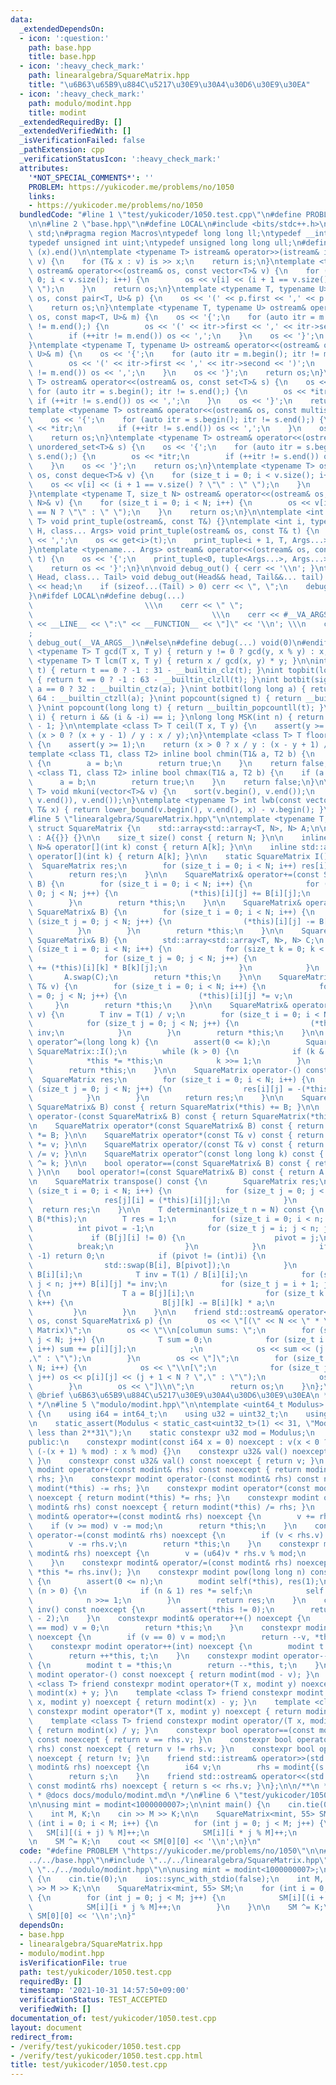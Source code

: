 ```yaml
---
data:
  _extendedDependsOn:
  - icon: ':question:'
    path: base.hpp
    title: base.hpp
  - icon: ':heavy_check_mark:'
    path: linearalgebra/SquareMatrix.hpp
    title: "\u6B63\u65B9\u884C\u5217\u30E9\u30A4\u30D6\u30E9\u30EA"
  - icon: ':heavy_check_mark:'
    path: modulo/modint.hpp
    title: modint
  _extendedRequiredBy: []
  _extendedVerifiedWith: []
  _isVerificationFailed: false
  _pathExtension: cpp
  _verificationStatusIcon: ':heavy_check_mark:'
  attributes:
    '*NOT_SPECIAL_COMMENTS*': ''
    PROBLEM: https://yukicoder.me/problems/no/1050
    links:
    - https://yukicoder.me/problems/no/1050
  bundledCode: "#line 1 \"test/yukicoder/1050.test.cpp\"\n#define PROBLEM \"https://yukicoder.me/problems/no/1050\"\
    \n\n#line 2 \"base.hpp\"\n#define LOCAL\n#include <bits/stdc++.h>\nusing namespace\
    \ std;\n#pragma region Macros\ntypedef long long ll;\ntypedef __int128_t i128;\n\
    typedef unsigned int uint;\ntypedef unsigned long long ull;\n#define ALL(x) (x).begin(),\
    \ (x).end()\n\ntemplate <typename T> istream& operator>>(istream& is, vector<T>&\
    \ v) {\n    for (T& x : v) is >> x;\n    return is;\n}\ntemplate <typename T>\
    \ ostream& operator<<(ostream& os, const vector<T>& v) {\n    for (size_t i =\
    \ 0; i < v.size(); i++) {\n        os << v[i] << (i + 1 == v.size() ? \"\" : \"\
    \ \");\n    }\n    return os;\n}\ntemplate <typename T, typename U> ostream& operator<<(ostream&\
    \ os, const pair<T, U>& p) {\n    os << '(' << p.first << ',' << p.second << ')';\n\
    \    return os;\n}\ntemplate <typename T, typename U> ostream& operator<<(ostream&\
    \ os, const map<T, U>& m) {\n    os << '{';\n    for (auto itr = m.begin(); itr\
    \ != m.end();) {\n        os << '(' << itr->first << ',' << itr->second << ')';\n\
    \        if (++itr != m.end()) os << ',';\n    }\n    os << '}';\n    return os;\n\
    }\ntemplate <typename T, typename U> ostream& operator<<(ostream& os, const unordered_map<T,\
    \ U>& m) {\n    os << '{';\n    for (auto itr = m.begin(); itr != m.end();) {\n\
    \        os << '(' << itr->first << ',' << itr->second << ')';\n        if (++itr\
    \ != m.end()) os << ',';\n    }\n    os << '}';\n    return os;\n}\ntemplate <typename\
    \ T> ostream& operator<<(ostream& os, const set<T>& s) {\n    os << '{';\n   \
    \ for (auto itr = s.begin(); itr != s.end();) {\n        os << *itr;\n       \
    \ if (++itr != s.end()) os << ',';\n    }\n    os << '}';\n    return os;\n}\n\
    template <typename T> ostream& operator<<(ostream& os, const multiset<T>& s) {\n\
    \    os << '{';\n    for (auto itr = s.begin(); itr != s.end();) {\n        os\
    \ << *itr;\n        if (++itr != s.end()) os << ',';\n    }\n    os << '}';\n\
    \    return os;\n}\ntemplate <typename T> ostream& operator<<(ostream& os, const\
    \ unordered_set<T>& s) {\n    os << '{';\n    for (auto itr = s.begin(); itr !=\
    \ s.end();) {\n        os << *itr;\n        if (++itr != s.end()) os << ',';\n\
    \    }\n    os << '}';\n    return os;\n}\ntemplate <typename T> ostream& operator<<(ostream&\
    \ os, const deque<T>& v) {\n    for (size_t i = 0; i < v.size(); i++) {\n    \
    \    os << v[i] << (i + 1 == v.size() ? \"\" : \" \");\n    }\n    return os;\n\
    }\ntemplate <typename T, size_t N> ostream& operator<<(ostream& os, const array<T,\
    \ N>& v) {\n    for (size_t i = 0; i < N; i++) {\n        os << v[i] << (i + 1\
    \ == N ? \"\" : \" \");\n    }\n    return os;\n}\n\ntemplate <int i, typename\
    \ T> void print_tuple(ostream&, const T&) {}\ntemplate <int i, typename T, typename\
    \ H, class... Args> void print_tuple(ostream& os, const T& t) {\n    if (i) os\
    \ << ',';\n    os << get<i>(t);\n    print_tuple<i + 1, T, Args...>(os, t);\n\
    }\ntemplate <typename... Args> ostream& operator<<(ostream& os, const tuple<Args...>&\
    \ t) {\n    os << '{';\n    print_tuple<0, tuple<Args...>, Args...>(os, t);\n\
    \    return os << '}';\n}\n\nvoid debug_out() { cerr << '\\n'; }\ntemplate <class\
    \ Head, class... Tail> void debug_out(Head&& head, Tail&&... tail) {\n    cerr\
    \ << head;\n    if (sizeof...(Tail) > 0) cerr << \", \";\n    debug_out(move(tail)...);\n\
    }\n#ifdef LOCAL\n#define debug(...)                                          \
    \                         \\\n    cerr << \" \";                             \
    \                                        \\\n    cerr << #__VA_ARGS__ << \" :[\"\
    \ << __LINE__ << \":\" << __FUNCTION__ << \"]\" << '\\n'; \\\n    cerr << \" \"\
    ;                                                                     \\\n   \
    \ debug_out(__VA_ARGS__)\n#else\n#define debug(...) void(0)\n#endif\n\ntemplate\
    \ <typename T> T gcd(T x, T y) { return y != 0 ? gcd(y, x % y) : x; }\ntemplate\
    \ <typename T> T lcm(T x, T y) { return x / gcd(x, y) * y; }\n\nint topbit(signed\
    \ t) { return t == 0 ? -1 : 31 - __builtin_clz(t); }\nint topbit(long long t)\
    \ { return t == 0 ? -1 : 63 - __builtin_clzll(t); }\nint botbit(signed a) { return\
    \ a == 0 ? 32 : __builtin_ctz(a); }\nint botbit(long long a) { return a == 0 ?\
    \ 64 : __builtin_ctzll(a); }\nint popcount(signed t) { return __builtin_popcount(t);\
    \ }\nint popcount(long long t) { return __builtin_popcountll(t); }\nbool ispow2(int\
    \ i) { return i && (i & -i) == i; }\nlong long MSK(int n) { return (1LL << n)\
    \ - 1; }\n\ntemplate <class T> T ceil(T x, T y) {\n    assert(y >= 1);\n    return\
    \ (x > 0 ? (x + y - 1) / y : x / y);\n}\ntemplate <class T> T floor(T x, T y)\
    \ {\n    assert(y >= 1);\n    return (x > 0 ? x / y : (x - y + 1) / y);\n}\n\n\
    template <class T1, class T2> inline bool chmin(T1& a, T2 b) {\n    if (a > b)\
    \ {\n        a = b;\n        return true;\n    }\n    return false;\n}\ntemplate\
    \ <class T1, class T2> inline bool chmax(T1& a, T2 b) {\n    if (a < b) {\n  \
    \      a = b;\n        return true;\n    }\n    return false;\n}\n\ntemplate <typename\
    \ T> void mkuni(vector<T>& v) {\n    sort(v.begin(), v.end());\n    v.erase(unique(v.begin(),\
    \ v.end()), v.end());\n}\ntemplate <typename T> int lwb(const vector<T>& v, const\
    \ T& x) { return lower_bound(v.begin(), v.end(), x) - v.begin(); }\n#pragma endregion\n\
    #line 5 \"linearalgebra/SquareMatrix.hpp\"\n\ntemplate <typename T, size_t N>\
    \ struct SquareMatrix {\n    std::array<std::array<T, N>, N> A;\n\n    SquareMatrix()\
    \ : A{{}} {}\n\n    size_t size() const { return N; }\n\n    inline const std::array<T,\
    \ N>& operator[](int k) const { return A[k]; }\n\n    inline std::array<T, N>&\
    \ operator[](int k) { return A[k]; }\n\n    static SquareMatrix I() {\n      \
    \  SquareMatrix res;\n        for (size_t i = 0; i < N; i++) res[i][i] = 1;\n\
    \        return res;\n    }\n\n    SquareMatrix& operator+=(const SquareMatrix&\
    \ B) {\n        for (size_t i = 0; i < N; i++) {\n            for (size_t j =\
    \ 0; j < N; j++) {\n                (*this)[i][j] += B[i][j];\n            }\n\
    \        }\n        return *this;\n    }\n\n    SquareMatrix& operator-=(const\
    \ SquareMatrix& B) {\n        for (size_t i = 0; i < N; i++) {\n            for\
    \ (size_t j = 0; j < N; j++) {\n                (*this)[i][j] -= B[i][j];\n  \
    \          }\n        }\n        return *this;\n    }\n\n    SquareMatrix& operator*=(const\
    \ SquareMatrix& B) {\n        std::array<std::array<T, N>, N> C;\n        for\
    \ (size_t i = 0; i < N; i++) {\n            for (size_t k = 0; k < N; k++) {\n\
    \                for (size_t j = 0; j < N; j++) {\n                    C[i][j]\
    \ += (*this)[i][k] * B[k][j];\n                }\n            }\n        }\n \
    \       A.swap(C);\n        return *this;\n    }\n\n    SquareMatrix& operator*=(const\
    \ T& v) {\n        for (size_t i = 0; i < N; i++) {\n            for (size_t j\
    \ = 0; j < N; j++) {\n                (*this)[i][j] *= v;\n            }\n   \
    \     }\n        return *this;\n    }\n\n    SquareMatrix& operator/=(const T&\
    \ v) {\n        T inv = T(1) / v;\n        for (size_t i = 0; i < N; i++) {\n\
    \            for (size_t j = 0; j < N; j++) {\n                (*this)[i][j] *=\
    \ inv;\n            }\n        }\n        return *this;\n    }\n\n    SquareMatrix&\
    \ operator^=(long long k) {\n        assert(0 <= k);\n        SquareMatrix B =\
    \ SquareMatrix::I();\n        while (k > 0) {\n            if (k & 1) B *= *this;\n\
    \            *this *= *this;\n            k >>= 1;\n        }\n        A.swap(B.A);\n\
    \        return *this;\n    }\n\n    SquareMatrix operator-() const {\n      \
    \  SquareMatrix res;\n        for (size_t i = 0; i < N; i++) {\n            for\
    \ (size_t j = 0; j < N; j++) {\n                res[i][j] = -(*this)[i][j];\n\
    \            }\n        }\n        return res;\n    }\n\n    SquareMatrix operator+(const\
    \ SquareMatrix& B) const { return SquareMatrix(*this) += B; }\n\n    SquareMatrix\
    \ operator-(const SquareMatrix& B) const { return SquareMatrix(*this) -= B; }\n\
    \n    SquareMatrix operator*(const SquareMatrix& B) const { return SquareMatrix(*this)\
    \ *= B; }\n\n    SquareMatrix operator*(const T& v) const { return SquareMatrix(*this)\
    \ *= v; }\n\n    SquareMatrix operator/(const T& v) const { return SquareMatrix(*this)\
    \ /= v; }\n\n    SquareMatrix operator^(const long long k) const { return SquareMatrix(*this)\
    \ ^= k; }\n\n    bool operator==(const SquareMatrix& B) const { return A == B.A;\
    \ }\n\n    bool operator!=(const SquareMatrix& B) const { return A != B.A; }\n\
    \n    SquareMatrix transpose() const {\n        SquareMatrix res;\n        for\
    \ (size_t i = 0; i < N; i++) {\n            for (size_t j = 0; j < N; j++) {\n\
    \                res[j][i] = (*this)[i][j];\n            }\n        }\n      \
    \  return res;\n    }\n\n    T determinant(size_t n = N) const {\n        SquareMatrix\
    \ B(*this);\n        T res = 1;\n        for (size_t i = 0; i < n; i++) {\n  \
    \          int pivot = -1;\n            for (size_t j = i; j < n; j++) {\n   \
    \             if (B[j][i] != 0) {\n                    pivot = j;\n          \
    \          break;\n                }\n            }\n            if (pivot ==\
    \ -1) return 0;\n            if (pivot != (int)i) {\n                res *= -1;\n\
    \                std::swap(B[i], B[pivot]);\n            }\n            res *=\
    \ B[i][i];\n            T inv = T(1) / B[i][i];\n            for (size_t j = 0;\
    \ j < n; j++) B[i][j] *= inv;\n            for (size_t j = i + 1; j < n; j++)\
    \ {\n                T a = B[j][i];\n                for (size_t k = 0; k < n;\
    \ k++) {\n                    B[j][k] -= B[i][k] * a;\n                }\n   \
    \         }\n        }\n    }\n\n    friend std::ostream& operator<<(std::ostream&\
    \ os, const SquareMatrix& p) {\n        os << \"[(\" << N << \" * \" << N << \"\
    \ Matrix)\";\n        os << \"\\n[columun sums: \";\n        for (size_t j = 0;\
    \ j < N; j++) {\n            T sum = 0;\n            for (size_t i = 0; i < N;\
    \ i++) sum += p[i][j];\n            ;\n            os << sum << (j + 1 < N ? \"\
    ,\" : \"\");\n        }\n        os << \"]\";\n        for (size_t i = 0; i <\
    \ N; i++) {\n            os << \"\\n[\";\n            for (size_t j = 0; j < N;\
    \ j++) os << p[i][j] << (j + 1 < N ? \",\" : \"\");\n            os << \"]\";\n\
    \        }\n        os << \"]\\n\";\n        return os;\n    }\n};\n\n/**\n *\
    \ @brief \u6B63\u65B9\u884C\u5217\u30E9\u30A4\u30D6\u30E9\u30EA\n * @docs docs/linearalgebra/SquareMatrix.md\n\
    \ */\n#line 5 \"modulo/modint.hpp\"\n\ntemplate <uint64_t Modulus> class modint\
    \ {\n    using i64 = int64_t;\n    using u32 = uint32_t;\n    using u64 = uint64_t;\n\
    \n    static_assert(Modulus < static_cast<uint32_t>(1) << 31, \"Modulus must be\
    \ less than 2**31\");\n    static constexpr u32 mod = Modulus;\n    u32 v;\n\n\
    public:\n    constexpr modint(const i64 x = 0) noexcept : v(x < 0 ? mod - 1 -\
    \ (-(x + 1) % mod) : x % mod) {}\n    constexpr u32& val() noexcept { return v;\
    \ }\n    constexpr const u32& val() const noexcept { return v; }\n    constexpr\
    \ modint operator+(const modint& rhs) const noexcept { return modint(*this) +=\
    \ rhs; }\n    constexpr modint operator-(const modint& rhs) const noexcept { return\
    \ modint(*this) -= rhs; }\n    constexpr modint operator*(const modint& rhs) const\
    \ noexcept { return modint(*this) *= rhs; }\n    constexpr modint operator/(const\
    \ modint& rhs) const noexcept { return modint(*this) /= rhs; }\n    constexpr\
    \ modint& operator+=(const modint& rhs) noexcept {\n        v += rhs.v;\n    \
    \    if (v >= mod) v -= mod;\n        return *this;\n    }\n    constexpr modint&\
    \ operator-=(const modint& rhs) noexcept {\n        if (v < rhs.v) v += mod;\n\
    \        v -= rhs.v;\n        return *this;\n    }\n    constexpr modint& operator*=(const\
    \ modint& rhs) noexcept {\n        v = (u64)v * rhs.v % mod;\n        return *this;\n\
    \    }\n    constexpr modint& operator/=(const modint& rhs) noexcept { return\
    \ *this *= rhs.inv(); }\n    constexpr modint pow(long long n) const noexcept\
    \ {\n        assert(0 <= n);\n        modint self(*this), res(1);\n        while\
    \ (n > 0) {\n            if (n & 1) res *= self;\n            self *= self;\n\
    \            n >>= 1;\n        }\n        return res;\n    }\n    constexpr modint\
    \ inv() const noexcept {\n        assert(*this != 0);\n        return pow(mod\
    \ - 2);\n    }\n    constexpr modint& operator++() noexcept {\n        if (++v\
    \ == mod) v = 0;\n        return *this;\n    }\n    constexpr modint& operator--()\
    \ noexcept {\n        if (v == 0) v = mod;\n        return --v, *this;\n    }\n\
    \    constexpr modint operator++(int) noexcept {\n        modint t = *this;\n\
    \        return ++*this, t;\n    }\n    constexpr modint operator--(int) noexcept\
    \ {\n        modint t = *this;\n        return --*this, t;\n    }\n    constexpr\
    \ modint operator-() const noexcept { return modint(mod - v); }\n    template\
    \ <class T> friend constexpr modint operator+(T x, modint y) noexcept { return\
    \ modint(x) + y; }\n    template <class T> friend constexpr modint operator-(T\
    \ x, modint y) noexcept { return modint(x) - y; }\n    template <class T> friend\
    \ constexpr modint operator*(T x, modint y) noexcept { return modint(x) * y; }\n\
    \    template <class T> friend constexpr modint operator/(T x, modint y) noexcept\
    \ { return modint(x) / y; }\n    constexpr bool operator==(const modint& rhs)\
    \ const noexcept { return v == rhs.v; }\n    constexpr bool operator!=(const modint&\
    \ rhs) const noexcept { return v != rhs.v; }\n    constexpr bool operator!() const\
    \ noexcept { return !v; }\n    friend std::istream& operator>>(std::istream& s,\
    \ modint& rhs) noexcept {\n        i64 v;\n        rhs = modint{(s >> v, v)};\n\
    \        return s;\n    }\n    friend std::ostream& operator<<(std::ostream& s,\
    \ const modint& rhs) noexcept { return s << rhs.v; }\n};\n\n/**\n * @brief modint\n\
    \ * @docs docs/modulo/modint.md\n */\n#line 6 \"test/yukicoder/1050.test.cpp\"\
    \n\nusing mint = modint<1000000007>;\n\nint main() {\n    cin.tie(0);\n    ios::sync_with_stdio(false);\n\
    \    int M, K;\n    cin >> M >> K;\n\n    SquareMatrix<mint, 55> SM;\n    for\
    \ (int i = 0; i < M; i++) {\n        for (int j = 0; j < M; j++) {\n         \
    \   SM[i][(i + j) % M]++;\n            SM[i][i * j % M]++;\n        }\n    }\n\
    \n    SM ^= K;\n    cout << SM[0][0] << '\\n';\n}\n"
  code: "#define PROBLEM \"https://yukicoder.me/problems/no/1050\"\n\n#include \"\
    ../../base.hpp\"\n#include \"../../linearalgebra/SquareMatrix.hpp\"\n#include\
    \ \"../../modulo/modint.hpp\"\n\nusing mint = modint<1000000007>;\n\nint main()\
    \ {\n    cin.tie(0);\n    ios::sync_with_stdio(false);\n    int M, K;\n    cin\
    \ >> M >> K;\n\n    SquareMatrix<mint, 55> SM;\n    for (int i = 0; i < M; i++)\
    \ {\n        for (int j = 0; j < M; j++) {\n            SM[i][(i + j) % M]++;\n\
    \            SM[i][i * j % M]++;\n        }\n    }\n\n    SM ^= K;\n    cout <<\
    \ SM[0][0] << '\\n';\n}"
  dependsOn:
  - base.hpp
  - linearalgebra/SquareMatrix.hpp
  - modulo/modint.hpp
  isVerificationFile: true
  path: test/yukicoder/1050.test.cpp
  requiredBy: []
  timestamp: '2021-10-31 14:57:50+09:00'
  verificationStatus: TEST_ACCEPTED
  verifiedWith: []
documentation_of: test/yukicoder/1050.test.cpp
layout: document
redirect_from:
- /verify/test/yukicoder/1050.test.cpp
- /verify/test/yukicoder/1050.test.cpp.html
title: test/yukicoder/1050.test.cpp
---
```

